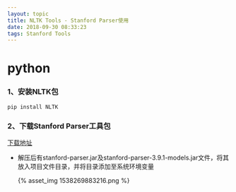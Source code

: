 ```yaml
---
layout: topic
title: NLTK Tools - Stanford Parser使用
date: 2018-09-30 08:33:23
tags: Stanford Tools
---
```


# python

### 1、安装NLTK包

```shell
pip install NLTK
```

### 2、下载Stanford Parser工具包

[下载地址](https://nlp.stanford.edu/software/lex-parser.shtml)

- 解压后有stanford-parser.jar及stanford-parser-3.9.1-models.jar文件，将其放入项目文件目录，并将目录添加至系统环境变量

  {% asset_img 1538269883216.png %}

